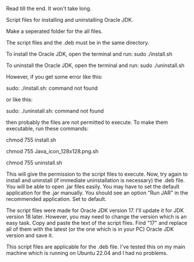 Read till the end. It won't take long.

Script files for installing and uninstalling Oracle JDK.

Make a seperated folder for the all files.

The script files and the .deb must be in the same directory.

To install the Oracle JDK, open the terminal and run:
sudo ./install.sh

To uninstall the Oracle JDK, open the terminal and run:
sudo ./uninstall.sh

However, if you get some error like this:

sudo: ./install.sh: command not found

or like this:

sudo: ./uninstall.sh: command not found

then probably the files are not permitted to execute.
To make them executable, run these commands:

chmod 755 install.sh

chmod 755 Java_icon_128x128.png.sh

chmod 755 uninstall.sh

This will give the permission to the script files to execute.
Now, try again to install and uninstall (if immediate uninstallation is necessary) the .deb file.
You will be able to open .jar files easily. You may have to set the default application for the .jar manually.
You should see an option "Run JAR" in the recommended application. Set to default.

The script files were made for Oracle JDK version 17. I'll update it for JDK version 18 later.
However, you may need to change the version which is an easy task.
Copy and paste the text of the script files.
Find "17" and replace all of them with the latest (or the one which is in your PC) Oracle JDK version and save it.

This script files are applicable for the .deb file.
I've tested this on my main machine which is running on Ubuntu 22.04 and I had no problems.

